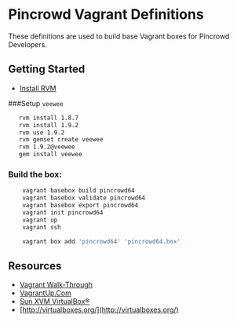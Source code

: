 # Pincrowd Vagrant Definitions #

These definitions are used to build base Vagrant boxes for Pincrowd Developers.


## Getting Started

 - [Install RVM](https://rvm.io/rvm/install/)

###Setup `veewee`

```bash
   rvm install 1.8.7
   rvm install 1.9.2
   rvm use 1.9.2
   rvm gemset create veewee
   rvm 1.9.2@veewee
   gem install veewee
```

### Build the box:

```bash
    vagrant basebox build pincrowd64
    vagrant basebox validate pincrowd64
    vagrant basebox export pincrowd64
    vagrant init pincrowd64
    vagrant up
    vagrant ssh

    vagrant box add 'pincrowd64' 'pincrowd64.box'
```

## Resources

  - [Vagrant Walk-Through](http://seletz.github.com/blog/2012/01/17/creating-vagrant-base-boxes-with-veewee/)
  - [VagrantUp.Com](http://vagrantup.com/)
  - [Sun XVM VirtualBox®](http://virtualbox.org/)
  - [http://virtualboxes.org/](http://virtualboxes.org/)


